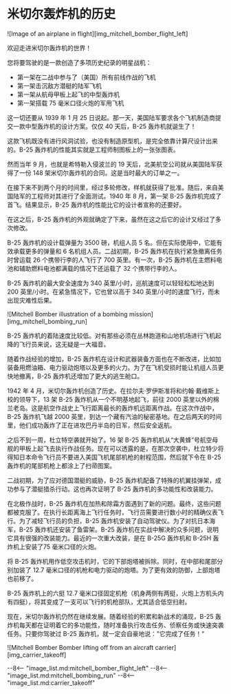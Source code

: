 # 米切尔轰炸机的历史

![Image of an airplane in flight][img_mitchell_bomber_flight_left]

欢迎走进米切尔轰炸机的世界！

您将要驾驶的是一款创造了多项历史纪录的明星战机：

- 第一架在二战中参与了（美国）所有前线作战的飞机
- 第一架击沉敌方潜艇的陆军飞机
- 第一架从航母甲板上起飞的中型轰炸机
- 第一架搭载 75 毫米口径火炮的军用飞机

这一切还要从 1939 年 1 月 25 日说起。那一天，美国陆军要求各个飞机制造商提交一款中型轰炸机的设计方案。仅仅 40 天后，B-25 轰炸机就诞生了！

这款飞机既没有进行风洞试验，也没有制造原型机，是完全依靠计算尺设计出来的。B-25 轰炸机的性能其实就是工程师制图板上的一张张图表。

然而当年 9 月，也就是希特勒入侵波兰的 19 天后，北美航空公司就从美国陆军获得了一份 148 架米切尔轰炸机的合同。这是当时最大的订单之一。

在接下来不到两个月的时间里，经过多轮修改，样机就获得了批准。随后，来自美国陆军的工程师对其进行了全面测试。1940 年 8 月，第一架 B-25 轰炸机完成了首飞。结果显示，B-25 轰炸机的性能比它的设计者宣称的还要好。

在这之后，B-25 轰炸机的外观就确定了下来，虽然在这之后它的设计又经过了多次修改。

B-25 轰炸机的设计载弹量为 3500 磅，机组人员 5 名。但在实际使用中，它能有效承载更多的弹量和 6 名机组人员。二战初期，B-25 轰炸机在执行紧急撤离任务时曾运载 26 个携带行李的人飞行了 700 英里。有一次，B-25 轰炸机在主燃料电池和辅助燃料电池都满载的情况下还运载了 32 个携带行李的人。

B-25 轰炸机的最大安全速度为 340 英里/小时，巡航速度可以轻轻松松地达到 200 英里/小时。在紧急情况下，它也曾以高于 340 英里/小时的速度飞行，而未出现灾难性后果。

![Mitchell Bomber illustration of a bombing mission][img_mitchell_bombing_run]

B-25 轰炸机的着陆速度比较低。对有那些必须在丛林跑道和山地机场进行飞机起降的飞行员来说，这无疑是一大福音。

随着作战经验的增加，B-25 轰炸机在设计和武器装备方面也在不断改进，比如加装备用燃油箱、电力驱动炮塔以及更多的火力。为了在飞机受损时能让机组人员更快地撤离，B-25 轰炸机还增加了更大的逃生舱口。

1942 年 4 月，米切尔轰炸机创造了历史。在拉尔夫·罗伊斯准将和约翰·戴维斯上校的领导下，13 架 B-25 轰炸机从一个不明基地起飞，前往 2000 英里以外的棉兰老岛。这是航空作战史上飞行距离最长的轰炸机远距离作战。在这次作战中，B-25 轰炸机飞越 2000 英里，到达一个藏有汽油的秘密基地。在之后两天的时间里，他们成功轰炸了正在进攻巴丹半岛的日军，然后安全返航。

之后不到一周，杜立特空袭就开始了。16 架 B-25 轰炸机机从“大黄蜂”号航空母舰的甲板上起飞去执行作战任务。现在可以透露的是，在那次空袭中，杜立特少将得知日本命令飞行员不要进入美国飞机尾部机枪的射程范围，然后就下令在 B-25 轰炸机的尾部机枪上都涂上了扫帚图案。

二战初期，为了应对德国潜艇的威胁，B-25 轰炸机配备了特殊的机翼挂弹架，成功参与了潜艇猎杀行动。这也再次证明了 B-25 轰炸机的多功能性和改装能力。

在北极作战时，B-25 轰炸机在加热和除霜方面遇到了新的问题。最终，这些问题都被克服了。在执行长距离海上飞行任务时，飞行员需要进行数小时的精确仪表飞行。为了减轻飞行员的负担，B-25 轰炸机安装了自动驾驶仪。为了对抗日本海军，B-25 轰炸机还安装了鱼雷架。B-25 轰炸机在实战中解决的众多问题，说明它具有很强的改装能力。最近的一次重大改装，是在 B-25G 轰炸机和 B-25H 轰炸机上安装了75 毫米口径的火炮。

将 B-25 轰炸机用作低空攻击机时，它的下部炮塔被拆除。同时，在中部和尾部分别加装了 12.7 毫米口径的机枪和电力驱动的炮塔。为了更有效的防御，上部炮塔也前移了。

B-25 轰炸机上的六挺 12.7 毫米口径固定机枪（机身两侧有两挺，火炮上方机头内有四挺），将其变成了一支可以飞行的机枪部队，尤其适合低空扫射。

现在，米切尔轰炸机仍然在继续发展。随着经验的积累和新战术的涌现，B-25 轰炸机每天都在证明着它的多功能性，随时准备执行攻击任务、侦察任务或快速突袭任务。只要你驾驶过 B-25 轰炸机，就一定会自豪地说："它完成了任务！"

![Mitchell Bomber Bomber lifting off from an aircraft carrier][img_carrier_takeoff]

<!-- links -->
--8<-- "image_list.md:mitchell_bomber_flight_left"
--8<-- "image_list.md:mitchell_bombing_run"
--8<-- "image_list.md:carrier_takeoff"